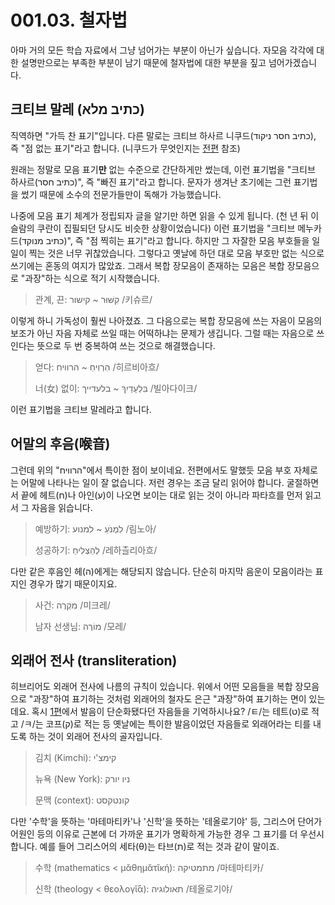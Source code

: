 # 001.03. 철자법
아마 거의 모든 학습 자료에서 그냥 넘어가는 부분이 아닌가
싶습니다. 자모음 각각에 대한 설명만으로는 부족한 부분이
남기 때문에 철자법에 대한 부분을 짚고 넘어가겠습니다.
## 크티브 말레 (כתיב מלא)
직역하면 "가득 찬 표기"입니다. 다른 말로는
크티브 하사르 니쿠드(כתיב חסר ניקוד), 즉
"점 없는 표기"라고 합니다. (니쿠드가 무엇인지는
[전편](./02.diacritics.md) 참조)

원래는 정말로 모음 표기**만**
없는 수준으로 간단하게만 썼는데, 이런 표기법을
"크티브 하사르(כתיב חסר)", 즉 "빠진 표기"라고 합니다.
문자가 생겨난 초기에는 그런 표기법을
썼기 때문에 소수의 전문가들만이
독해가 가능했습니다.

나중에 모음 표기 체계가 정립되자
글을 알기만 하면 읽을 수 있게 됩니다. (천 년 뒤 이슬람의
쿠란이 집필되던 당시도 비슷한 상황이었습니다) 이런
표기법을 "크티브 메누카드(כתיב מנוקד)", 즉
"점 찍히는 표기"라고 합니다. 하지만 그 자잘한 모음 부호들을 일일이
찍는 것은 너무 귀찮았습니다. 그렇다고 옛날에 하던 대로
모음 부호만 없는 식으로 쓰기에는 혼동의 여지가 많았죠.
그래서 복합 장모음이 존재하는 모음은
복합 장모음으로 "과장"하는 식으로 적기 시작했습니다.
> 관계, 끈: קִשּׁוּר ~ קישור /키슈르/

이렇게 하니 가독성이 훨씬 나아졌죠. 그 다음으로는
복합 장모음에 쓰는 자음이 모음의 보조가 아닌
자음 자체로 쓰일 때는 어떡하냐는 문제가 생깁니다. 그럴 때는
자음으로 쓰인다는 뜻으로 두 번 중복하여 쓰는 것으로
해결했습니다.
> 얻다: הִרְוִיחַ ~ הרוויח /히르비아흐/
>
> 너(女) 없이: בִּלְעָדַיִךְ ~ בלעדייך /빌아다이크/

이런 표기법을 크티브 말레라고 합니다.
## 어말의 후음(喉音)
그런데 위의 "הרוויח"에서 특이한 점이 보이네요. 전편에서도 말했듯
모음 부호 자체로는 어말에 나타나는 일이 잘 없습니다. 저런 경우는
조금 달리 읽어야 합니다. 굴절하면서 끝에 헤트(ח)나 아인(ע)이 나오면
보이는 대로 읽는 것이 아니라 파타흐를
먼저 읽고서 그 자음을 읽습니다.
> 예방하기: לִמְנֹעַ ~ למנוע /림노아/
> 
> 성공하기: לְהַצְלִיחַ /레하츨리아흐/

다만 같은 후음인 헤(ה)에게는 해당되지 않습니다. 단순히 마지막 음운이
모음이라는 표지인 경우가 많기 때문이지요.
> 사건: מִקְרֶה /미크레/
> 
> 남자 선생님: מוֹרֶה /모레/
## 외래어 전사 (transliteration)
히브리어도 외래어 전사에 나름의 규칙이 있습니다. 위에서 어떤
모음들을 복합 장모음으로 "과장"하여 표기하는 것처럼 외래어의
철자도 은근 "과장"하여 표기하는 면이 있는데요. 혹시
[1편](./01.consonants.md)에서 발음이 단순화됐다던 자음들을
기억하시나요? /ㅌ/는 테트(ט)로 적고 /ㅋ/는 코프(ק)로 적는 등
옛날에는 특이한 발음이었던 자음들로 외래어라는 티를
내도록 하는 것이 외래어 전사의 골자입니다.
> 김치 (Kimchi): קימצ'י
> 
> 뉴욕 (New York): ניו יורק
>
> 문맥 (context): קונטקסט

다만 '수학'을 뜻하는 '마테마티카'나 '신학'을 뜻하는
'테올로기야' 등, 그리스어 단어가 어원인 등의 이유로 근본에 더
가까운 표기가 명확하게 가능한 경우 그 표기를 더 우선시합니다.
예를 들어 그리스어의 세타(θ)는 타브(ת)로 적는 것과 같이 말이죠.
> 수학 (mathematics < μᾰθημᾰτῐκή): מתמטיקה /마테마티카/
>
> 신학 (theology < θεολογῐ́ᾱ): תאולוגיה /테올로기야/
